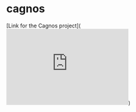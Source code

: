 # cagnos
[Link for the Cagnos project](<iframe src="https://us3.ca.analytics.ibm.com/bi/?perspective=dashboard&amp;pathRef=.my_folders%2FDashbord%2Bchapter%2B5%2Bcourse%2B9&amp;closeWindowOnLastView=true&amp;ui_appbar=false&amp;ui_navbar=false&amp;shareMode=embedded&amp;action=view&amp;mode=dashboard&amp;subView=model000001904fd2aea2_00000000" width="320" height="200" frameborder="0" gesture="media" allow="encrypted-media" allowfullscreen=""></iframe>)

